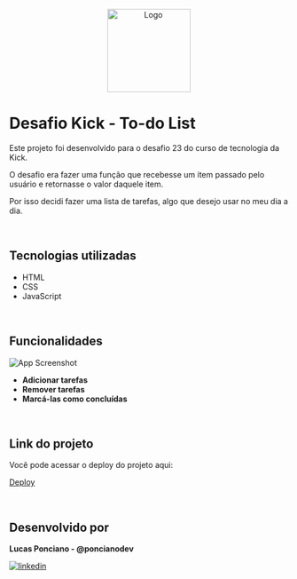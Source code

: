 <p align="center">
  <img src="https://i.imgur.com/DQlBXaZ.png" alt="Logo" width="150">
</p>

# Desafio Kick - To-do List

Este projeto foi desenvolvido para o desafio 23 do curso de tecnologia da Kick.

O desafio era fazer uma função que recebesse um item passado pelo usuário e retornasse o valor daquele item.

Por isso decidi fazer uma lista de tarefas, algo que desejo usar no meu dia a dia.

<br>

## Tecnologias utilizadas

- HTML
- CSS
- JavaScript

<br>

## Funcionalidades

![App Screenshot](https://i.imgur.com/tursCuH.png)

- **Adicionar tarefas**
- **Remover tarefas**
- **Marcá-las como concluídas**

<br>

## Link do projeto

Você pode acessar o deploy do projeto aqui: 

[Deploy](https://poncianodev.github.io/todo-list-app/)

<br>

## Desenvolvido por

**Lucas Ponciano - @poncianodev**

[![linkedin](https://img.shields.io/badge/linkedin-0A66C2?style=for-the-badge&logo=linkedin&logoColor=white)](https://www.linkedin.com/in/lucas-ponciano/)

